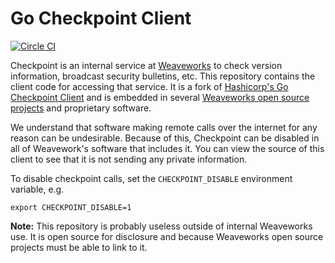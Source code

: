 # Go Checkpoint Client

[![Circle CI](https://circleci.com/gh/weaveworks/go-checkpoint/tree/master.svg?style=shield)](https://circleci.com/gh/weaveworks/go-checkpoint/tree/master)

Checkpoint is an internal service at
[Weaveworks](https://www.weave.works/) to check version information,
broadcast security bulletins, etc. This repository contains the client
code for accessing that service. It is a fork of
[Hashicorp's Go Checkpoint Client](https://github.com/hashicorp/go-checkpoint)
and is embedded in several
[Weaveworks open source projects](https://github.com/weaveworks/) and
proprietary software.

We understand that software making remote calls over the internet for
any reason can be undesirable. Because of this, Checkpoint can be
disabled in all of Weavework's software that includes it. You can view
the source of this client to see that it is not sending any private
information.

To disable checkpoint calls, set the `CHECKPOINT_DISABLE` environment
variable, e.g.

```
export CHECKPOINT_DISABLE=1
```

**Note:** This repository is probably useless outside of internal
Weaveworks use. It is open source for disclosure and because
Weaveworks open source projects must be able to link to it.
